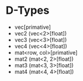 # D-Types
  * vec<dim>[primative]
  * vec2 (vec<2>[float])
  * vec3 (vec<3>[float])
  * vec4 (vec<4>[float])
  * mat<row, col>[primative]
  * mat2 (mat<2, 2>[float])
  * mat3 (mat<3, 3>[float])
  * mat4 (mat<4, 4>[float])

  